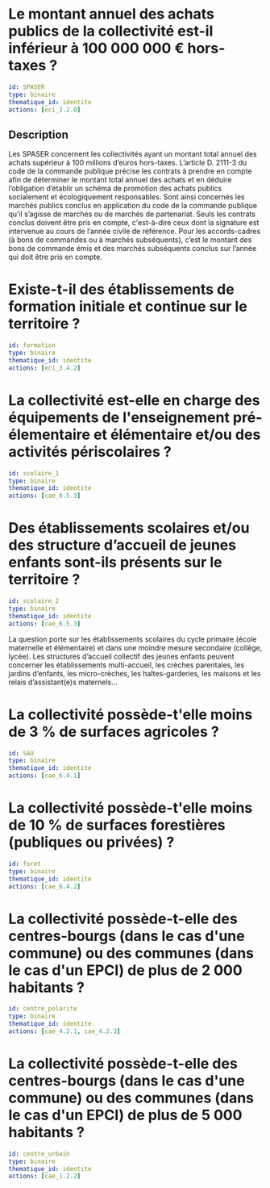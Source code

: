 # Le montant annuel des achats publics de la collectivité est-il inférieur à 100 000 000 € hors-taxes ?
```yaml
id: SPASER
type: binaire
thematique_id: identite
actions: [eci_3.2.0]
```
## Description
Les SPASER concernent les collectivités ayant un montant total annuel des achats supérieur à 100 millions d’euros hors-taxes.
L’article D. 2111-3 du code de la commande publique précise les contrats à prendre en compte afin de déterminer le montant total annuel des achats et en déduire l’obligation d’établir un schéma de promotion des achats publics socialement et écologiquement responsables.
Sont ainsi concernés les marchés publics conclus en application du code de la commande publique qu’il s’agisse de marchés ou de marchés de partenariat.
Seuls les contrats conclus doivent être pris en compte, c'est-à-dire ceux dont la signature est intervenue au cours de l’année civile de référence. Pour les accords-cadres (à bons de commandes ou à marchés subséquents), c’est le montant des bons de commande émis et des marchés subséquents conclus sur l’année qui doit être pris en compte.

# Existe-t-il des établissements de formation initiale et continue sur le territoire ?
```yaml
id: formation
type: binaire
thematique_id: identite
actions: [eci_3.4.2]
```

# La collectivité est-elle en charge des équipements de l'enseignement pré-élementaire et élémentaire et/ou des activités périscolaires ?
```yaml
id: scolaire_1
type: binaire
thematique_id: identite
actions: [cae_6.5.3]
```

# Des établissements scolaires et/ou des structure d’accueil de jeunes enfants sont-ils présents sur le territoire ?
```yaml
id: scolaire_2
type: binaire
thematique_id: identite
actions: [cae_6.5.3]
```
La question porte sur les établissements scolaires du cycle primaire (école maternelle et élémentaire) et dans une moindre mesure secondaire (collège, lycée). Les structures d’accueil collectif des jeunes enfants peuvent concerner les établissements multi-accueil, les crèches parentales, les jardins d’enfants, les micro-crèches, les haltes-garderies, les maisons et les relais d’assistant(e)s maternels...

# La collectivité possède-t'elle moins de 3 % de surfaces agricoles ?
```yaml
id: SAU
type: binaire
thematique_id: identite
actions: [cae_6.4.1]
```

# La collectivité possède-t'elle moins de 10 % de surfaces forestières (publiques ou privées) ?
```yaml
id: foret
type: binaire
thematique_id: identite
actions: [cae_6.4.2]
```

# La collectivité possède-t-elle des centres-bourgs (dans le cas d'une commune) ou des communes (dans le cas d'un EPCI) de plus de 2 000 habitants ?
```yaml
id: centre_polarite
type: binaire
thematique_id: identite
actions: [cae_4.2.1, cae_4.2.3]
```

# La collectivité possède-t-elle des centres-bourgs (dans le cas d'une commune) ou des communes (dans le cas d'un EPCI) de plus de 5 000 habitants ?
```yaml
id: centre_urbain
type: binaire
thematique_id: identite
actions: [cae_1.2.2]
```


